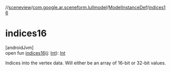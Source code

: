 //[sceneview](../../../index.md)/[com.google.ar.sceneform.lullmodel](../index.md)/[ModelInstanceDef](index.md)/[indices16](indices16.md)

# indices16

[androidJvm]\
open fun [indices16](indices16.md)(j: [Int](https://kotlinlang.org/api/latest/jvm/stdlib/kotlin/-int/index.html)): [Int](https://kotlinlang.org/api/latest/jvm/stdlib/kotlin/-int/index.html)

Indices into the vertex data. Will either be an array of 16-bit or 32-bit values.
